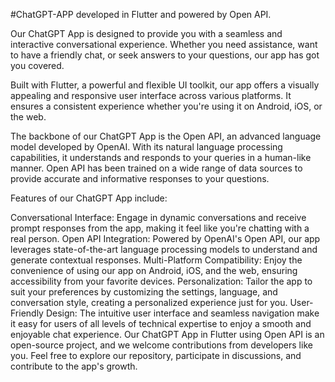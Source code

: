 #ChatGPT-APP
developed in Flutter and powered by Open API. 

Our ChatGPT App is designed to provide you with a seamless and interactive conversational experience. Whether you need assistance, want to have a friendly chat, or seek answers to your questions, our app has got you covered.

Built with Flutter, a powerful and flexible UI toolkit, our app offers a visually appealing and responsive user interface across various platforms. It ensures a consistent experience whether you're using it on Android, iOS, or the web.

The backbone of our ChatGPT App is the Open API, an advanced language model developed by OpenAI. With its natural language processing capabilities, it understands and responds to your queries in a human-like manner. Open API has been trained on a wide range of data sources to provide accurate and informative responses to your questions.

Features of our ChatGPT App include:

Conversational Interface: Engage in dynamic conversations and receive prompt responses from the app, making it feel like you're chatting with a real person.
Open API Integration: Powered by OpenAI's Open API, our app leverages state-of-the-art language processing models to understand and generate contextual responses.
Multi-Platform Compatibility: Enjoy the convenience of using our app on Android, iOS, and the web, ensuring accessibility from your favorite devices.
Personalization: Tailor the app to suit your preferences by customizing the settings, language, and conversation style, creating a personalized experience just for you.
User-Friendly Design: The intuitive user interface and seamless navigation make it easy for users of all levels of technical expertise to enjoy a smooth and enjoyable chat experience.
Our ChatGPT App in Flutter using Open API is an open-source project, and we welcome contributions from developers like you. Feel free to explore our repository, participate in discussions, and contribute to the app's growth.


